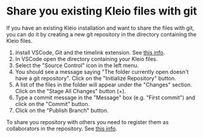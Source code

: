 # Share you existing Kleio files with git

If you have an existing Kleio installation and want to share the files with git, you can do it by creating a new git repository in the directory containing the Kleio files.

1. Install VSCode, Git and the timelink extension. See [this info](install_vscode_git.md).
2. In VSCode open the directory containing your Kleio files.
3. Select the "Source Control" icon in the left menu.
4. You should see a message saying "The folder currently open doesn't have 
   a git repository". Click on the "Initialize Repository" button.
5. A list of the files in the folder will appear under the "Changes" section.
   Click on the "Stage All Changes" button (+).
6. Type a commit message in the "Message" box (e.g. "First commit") and click on the "Commit" button.
7. Click on the "Publish Branch" button.

To share you repository with others you need to register them as collaborators in the repository. See [this info](https://docs.github.com/en/github/setting-up-and-managing-your-github-user-account/inviting-collaborators-to-a-personal-repository).
